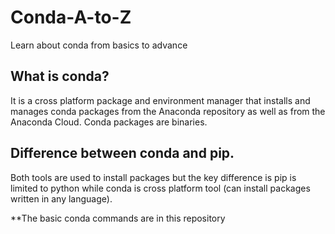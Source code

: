 # Conda-A-to-Z
Learn about conda from basics to advance   


## What is conda?   
It is a cross platform package and environment manager that installs and manages conda packages from the Anaconda repository as well as from the Anaconda Cloud. Conda packages are binaries.   

## Difference between conda and pip.   
Both tools are used to install packages but the key difference is pip is limited to python while conda is cross platform tool (can install packages written in any language).  

**The basic conda commands are in this repository
